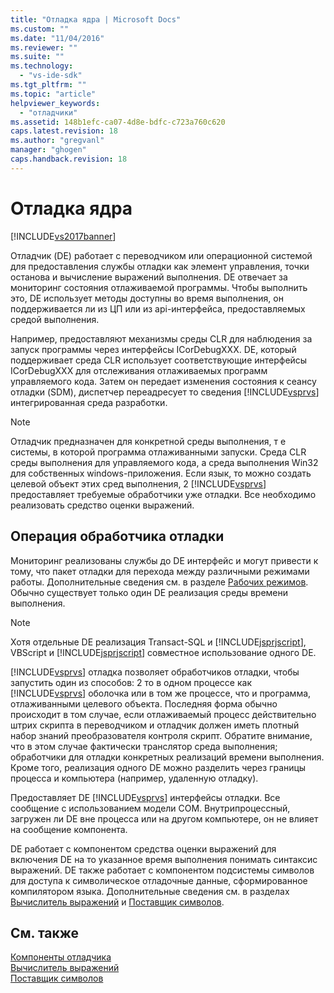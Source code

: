 ```yaml
---
title: "Отладка ядра | Microsoft Docs"
ms.custom: ""
ms.date: "11/04/2016"
ms.reviewer: ""
ms.suite: ""
ms.technology: 
  - "vs-ide-sdk"
ms.tgt_pltfrm: ""
ms.topic: "article"
helpviewer_keywords: 
  - "отладчики"
ms.assetid: 148b1efc-ca07-4d8e-bdfc-c723a760c620
caps.latest.revision: 18
ms.author: "gregvanl"
manager: "ghogen"
caps.handback.revision: 18
---
```

# Отладка ядра
[!INCLUDE[vs2017banner](../../code-quality/includes/vs2017banner.md)]

Отладчик \(DE\) работает с переводчиком или операционной системой для предоставления службы отладки как элемент управления, точки останова и вычисление выражений выполнения.  DE отвечает за мониторинг состояния отлаживаемой программы.  Чтобы выполнить это, DE использует методы доступны во время выполнения, он поддерживается ли из ЦП или из api\-интерфейса, предоставляемых средой выполнения.  
  
 Например, предоставляют механизмы среды CLR для наблюдения за запуск программы через интерфейсы ICorDebugXXX.  DE, который поддерживает среда CLR использует соответствующие интерфейсы ICorDebugXXX для отслеживания отлаживаемых программ управляемого кода.  Затем он передает изменения состояния к сеансу отладки \(SDM\), диспетчер переадресует то сведения [!INCLUDE[vsprvs](../../code-quality/includes/vsprvs_md.md)] интегрированная среда разработки.  
  
> [!NOTE]
>  Отладчик предназначен для конкретной среды выполнения, т е системы, в которой программа отлаживанными запуски.  Среда CLR среды выполнения для управляемого кода, а среда выполнения Win32 для собственных windows\-приложения.  Если язык, то можно создать целевой объект этих сред выполнения, 2 [!INCLUDE[vsprvs](../../code-quality/includes/vsprvs_md.md)] предоставляет требуемые обработчики уже отладки.  Все необходимо реализовать средство оценки выражений.  
  
## Операция обработчика отладки  
 Мониторинг реализованы службы до DE интерфейс и могут привести к тому, что пакет отладки для перехода между различными режимами работы.  Дополнительные сведения см. в разделе [Рабочих режимов](../../extensibility/debugger/operational-modes.md).  Обычно существует только один DE реализация среды времени выполнения.  
  
> [!NOTE]
>  Хотя отдельные DE реализация Transact\-SQL и [!INCLUDE[jsprjscript](../../extensibility/debugger/includes/jsprjscript_md.md)], VBScript и  [!INCLUDE[jsprjscript](../../extensibility/debugger/includes/jsprjscript_md.md)] совместное использование одного DE.  
  
 [!INCLUDE[vsprvs](../../code-quality/includes/vsprvs_md.md)] отладка позволяет обработчиков отладки, чтобы запустить один из способов: 2 то в одном процессе как  [!INCLUDE[vsprvs](../../code-quality/includes/vsprvs_md.md)] оболочка или в том же процессе, что и программа, отлаживанными целевого объекта.  Последняя форма обычно происходит в том случае, если отлаживаемый процесс действительно штрих скрипта в переводчиком и отладчик должен иметь плотный набор знаний преобразователя контроля скрипт.  Обратите внимание, что в этом случае фактически транслятор среда выполнения; обработчики для отладки конкретных реализаций времени выполнения.  Кроме того, реализация одного DE можно разделить через границы процесса и компьютера \(например, удаленную отладку\).  
  
 Предоставляет DE [!INCLUDE[vsprvs](../../code-quality/includes/vsprvs_md.md)] интерфейсы отладки.  Все сообщение с использованием модели COM.  Внутрипроцессный, загружен ли DE вне процесса или на другом компьютере, он не влияет на сообщение компонента.  
  
 DE работает с компонентом средства оценки выражений для включения DE на то указанное время выполнения понимать синтаксис выражений.  DE также работает с компонентом подсистемы символов для доступа к символическое отладочные данные, сформированное компилятором языка.  Дополнительные сведения см. в разделах [Вычислитель выражений](../../extensibility/debugger/expression-evaluator.md) и [Поставщик символов](../../extensibility/debugger/symbol-provider.md).  
  
## См. также  
 [Компоненты отладчика](../../extensibility/debugger/debugger-components.md)   
 [Вычислитель выражений](../../extensibility/debugger/expression-evaluator.md)   
 [Поставщик символов](../../extensibility/debugger/symbol-provider.md)
